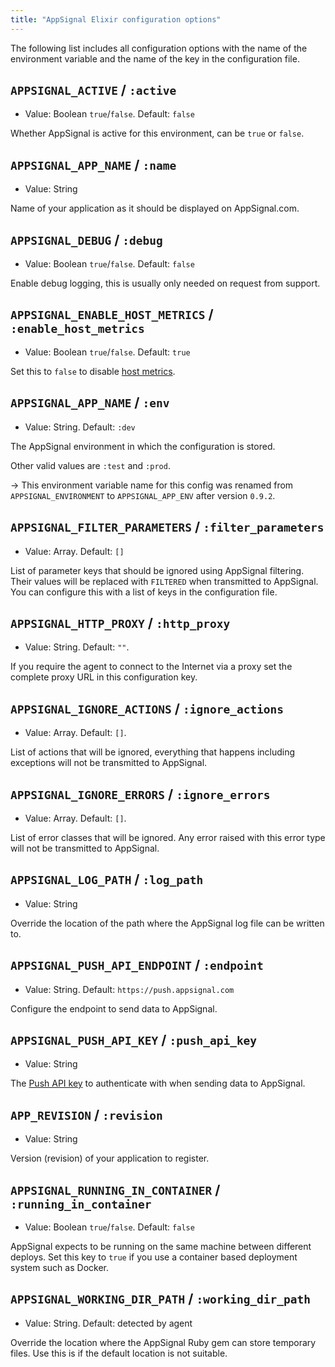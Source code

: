 ```yaml
---
title: "AppSignal Elixir configuration options"
---
```


The following list includes all configuration options with the name of the
environment variable and the name of the key in the configuration file.

## `APPSIGNAL_ACTIVE` / `:active`

- Value: Boolean `true`/`false`. Default: `false`

Whether AppSignal is active for this environment, can be `true` or `false`.

## `APPSIGNAL_APP_NAME` / `:name`

- Value: String

Name of your application as it should be displayed on AppSignal.com.

## `APPSIGNAL_DEBUG` / `:debug`

- Value: Boolean `true`/`false`. Default: `false`

Enable debug logging, this is usually only needed on request from support.

## `APPSIGNAL_ENABLE_HOST_METRICS` / `:enable_host_metrics`

- Value: Boolean `true`/`false`. Default: `true`

Set this to `false` to disable [host metrics](/metrics/host.html).

## `APPSIGNAL_APP_NAME` / `:env`

- Value: String. Default: `:dev`

The AppSignal environment in which the configuration is stored.

Other valid values are `:test` and `:prod`.

-> This environment variable name for this config was renamed from
`APPSIGNAL_ENVIRONMENT` to `APPSIGNAL_APP_ENV` after version `0.9.2`.

## `APPSIGNAL_FILTER_PARAMETERS` / `:filter_parameters`

- Value: Array<String>. Default: `[]`

List of parameter keys that should be ignored using AppSignal filtering. Their
values will be replaced with `FILTERED` when transmitted to AppSignal. You can
configure this with a list of keys in the configuration file.

## `APPSIGNAL_HTTP_PROXY` / `:http_proxy`

- Value: String. Default: `""`.

If you require the agent to connect to the Internet via a proxy set the
complete proxy URL in this configuration key.

## `APPSIGNAL_IGNORE_ACTIONS` / `:ignore_actions`

- Value: Array<String>. Default: `[]`.

List of actions that will be ignored, everything that happens including
exceptions will not be transmitted to AppSignal.

## `APPSIGNAL_IGNORE_ERRORS` / `:ignore_errors`

- Value: Array<String>. Default: `[]`.

List of error classes that will be ignored. Any error raised with this
error type will not be transmitted to AppSignal.

## `APPSIGNAL_LOG_PATH` / `:log_path`

- Value: String

Override the location of the path where the AppSignal log file can be written
to.

## `APPSIGNAL_PUSH_API_ENDPOINT` / `:endpoint`

- Value: String. Default: `https://push.appsignal.com`

Configure the endpoint to send data to AppSignal.

## `APPSIGNAL_PUSH_API_KEY` / `:push_api_key`

- Value: String

The [Push API key](/appsignal/terminology.html#push-api-key) to authenticate
with when sending data to AppSignal.

## `APP_REVISION` / `:revision`

- Value: String

Version (revision) of your application to register.

## `APPSIGNAL_RUNNING_IN_CONTAINER` / `:running_in_container`

- Value: Boolean `true`/`false`. Default: `false`

AppSignal expects to be running on the same machine between different deploys.
Set this key to `true` if you use a container based deployment system such as
Docker.

## `APPSIGNAL_WORKING_DIR_PATH` / `:working_dir_path`

- Value: String. Default: detected by agent

Override the location where the AppSignal Ruby gem can store temporary files.
Use this is if the default location is not suitable.
